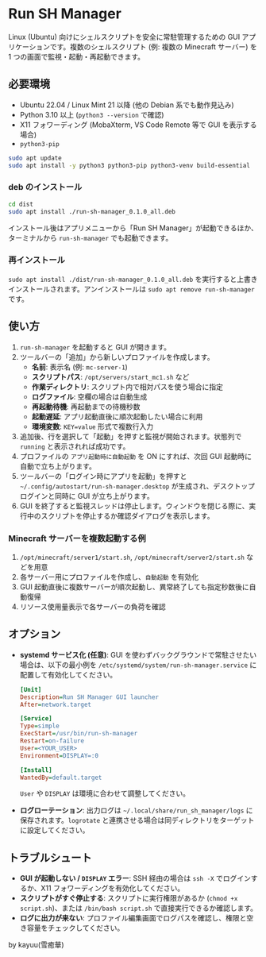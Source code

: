 # Run SH Manager

Linux (Ubuntu) 向けにシェルスクリプトを安全に常駐管理するための GUI アプリケーションです。複数のシェルスクリプト (例: 複数の Minecraft サーバー) を 1 つの画面で監視・起動・再起動できます。

## 必要環境

- Ubuntu 22.04 / Linux Mint 21 以降 (他の Debian 系でも動作見込み)
- Python 3.10 以上 (`python3 --version` で確認)
- X11 フォワーディング (MobaXterm, VS Code Remote 等で GUI を表示する場合)
- `python3-pip` 

```bash
sudo apt update
sudo apt install -y python3 python3-pip python3-venv build-essential
```

### deb のインストール

```bash
cd dist
sudo apt install ./run-sh-manager_0.1.0_all.deb
```

インストール後はアプリメニューから「Run SH Manager」が起動できるほか、ターミナルから `run-sh-manager` でも起動できます。

### 再インストール

`sudo apt install ./dist/run-sh-manager_0.1.0_all.deb` を実行すると上書きインストールされます。アンインストールは `sudo apt remove run-sh-manager` です。

## 使い方

1. `run-sh-manager` を起動すると GUI が開きます。
2. ツールバーの「追加」から新しいプロファイルを作成します。
   - **名前**: 表示名 (例: `mc-server-1`)
   - **スクリプトパス**: `/opt/servers/start_mc1.sh` など
   - **作業ディレクトリ**: スクリプト内で相対パスを使う場合に指定
   - **ログファイル**: 空欄の場合は自動生成
   - **再起動待機**: 再起動までの待機秒数
   - **起動遅延**: アプリ起動直後に順次起動したい場合に利用
   - **環境変数**: `KEY=value` 形式で複数行入力
3. 追加後、行を選択して「起動」を押すと監視が開始されます。状態列で `running` と表示されれば成功です。
4. プロファイルの `アプリ起動時に自動起動` を ON にすれば、次回 GUI 起動時に自動で立ち上がります。
5. ツールバーの「ログイン時にアプリを起動」を押すと `~/.config/autostart/run-sh-manager.desktop` が生成され、デスクトップログインと同時に GUI が立ち上がります。
6. GUI を終了すると監視スレッドは停止します。ウィンドウを閉じる際に、実行中のスクリプトを停止するか確認ダイアログを表示します。

### Minecraft サーバーを複数起動する例

1. `/opt/minecraft/server1/start.sh`, `/opt/minecraft/server2/start.sh` などを用意
2. 各サーバー用にプロファイルを作成し、`自動起動` を有効化
3. GUI 起動直後に複数サーバーが順次起動し、異常終了しても指定秒数後に自動復帰
4. リソース使用量表示で各サーバーの負荷を確認

## オプション

- **systemd サービス化 (任意)**: GUI を使わずバックグラウンドで常駐させたい場合は、以下の最小例を `/etc/systemd/system/run-sh-manager.service` に配置して有効化してください。

  ```ini
  [Unit]
  Description=Run SH Manager GUI launcher
  After=network.target

  [Service]
  Type=simple
  ExecStart=/usr/bin/run-sh-manager
  Restart=on-failure
  User=<YOUR_USER>
  Environment=DISPLAY=:0

  [Install]
  WantedBy=default.target
  ```

  `User` や `DISPLAY` は環境に合わせて調整してください。
- **ログローテーション**: 出力ログは `~/.local/share/run_sh_manager/logs` に保存されます。`logrotate` と連携させる場合は同ディレクトリをターゲットに設定してください。

## トラブルシュート

- **GUI が起動しない / `DISPLAY` エラー**: SSH 経由の場合は `ssh -X` でログインするか、X11 フォワーディングを有効化してください。
- **スクリプトがすぐ停止する**: スクリプトに実行権限があるか (`chmod +x script.sh`)、または `/bin/bash script.sh` で直接実行できるか確認します。
- **ログに出力が来ない**: プロファイル編集画面でログパスを確認し、権限と空き容量をチェックしてください。

by kayuu(雪癒華)
